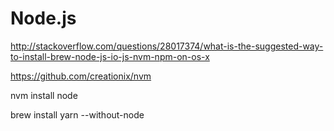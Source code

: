 # Node.js

http://stackoverflow.com/questions/28017374/what-is-the-suggested-way-to-install-brew-node-js-io-js-nvm-npm-on-os-x

https://github.com/creationix/nvm

nvm install node

brew install yarn --without-node
